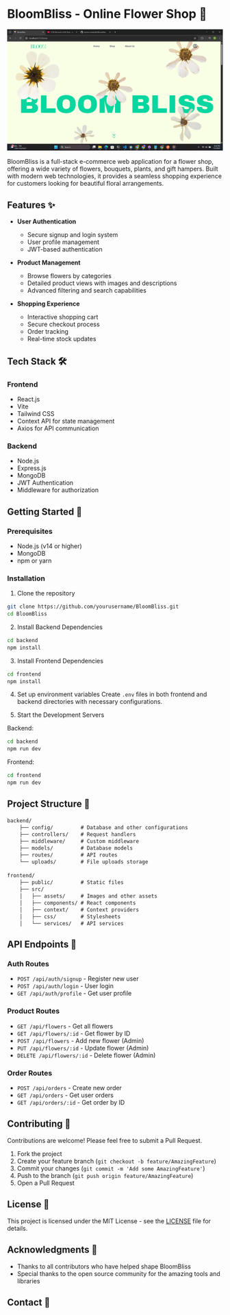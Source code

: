 # BloomBliss - Online Flower Shop 🌸

![BloomBliss Screenshot](frontend/public/ss.png)

BloomBliss is a full-stack e-commerce web application for a flower shop, offering a wide variety of flowers, bouquets, plants, and gift hampers. Built with modern web technologies, it provides a seamless shopping experience for customers looking for beautiful floral arrangements.

## Features ✨

- **User Authentication** 
  - Secure signup and login system
  - User profile management
  - JWT-based authentication

- **Product Management**
  - Browse flowers by categories
  - Detailed product views with images and descriptions
  - Advanced filtering and search capabilities

- **Shopping Experience**
  - Interactive shopping cart
  - Secure checkout process
  - Order tracking
  - Real-time stock updates



## Tech Stack 🛠️

### Frontend
- React.js
- Vite
- Tailwind CSS
- Context API for state management
- Axios for API communication

### Backend
- Node.js
- Express.js
- MongoDB
- JWT Authentication
- Middleware for authorization

## Getting Started 🚀

### Prerequisites
- Node.js (v14 or higher)
- MongoDB
- npm or yarn

### Installation

1. Clone the repository
```bash
git clone https://github.com/yourusername/BloomBliss.git
cd BloomBliss
```

2. Install Backend Dependencies
```bash
cd backend
npm install
```

3. Install Frontend Dependencies
```bash
cd frontend
npm install
```

4. Set up environment variables
Create `.env` files in both frontend and backend directories with necessary configurations.

5. Start the Development Servers

Backend:
```bash
cd backend
npm run dev
```

Frontend:
```bash
cd frontend
npm run dev
```

## Project Structure 📁

```
backend/
    ├── config/         # Database and other configurations
    ├── controllers/    # Request handlers
    ├── middleware/     # Custom middleware
    ├── models/         # Database models
    ├── routes/         # API routes
    └── uploads/        # File uploads storage

frontend/
    ├── public/         # Static files
    ├── src/
    │   ├── assets/     # Images and other assets
    │   ├── components/ # React components
    │   ├── context/    # Context providers
    │   ├── css/        # Stylesheets
    │   └── services/   # API services
```

## API Endpoints 🔌

### Auth Routes
- `POST /api/auth/signup` - Register new user
- `POST /api/auth/login` - User login
- `GET /api/auth/profile` - Get user profile

### Product Routes
- `GET /api/flowers` - Get all flowers
- `GET /api/flowers/:id` - Get flower by ID
- `POST /api/flowers` - Add new flower (Admin)
- `PUT /api/flowers/:id` - Update flower (Admin)
- `DELETE /api/flowers/:id` - Delete flower (Admin)

### Order Routes
- `POST /api/orders` - Create new order
- `GET /api/orders` - Get user orders
- `GET /api/orders/:id` - Get order by ID

## Contributing 🤝

Contributions are welcome! Please feel free to submit a Pull Request.

1. Fork the project
2. Create your feature branch (`git checkout -b feature/AmazingFeature`)
3. Commit your changes (`git commit -m 'Add some AmazingFeature'`)
4. Push to the branch (`git push origin feature/AmazingFeature`)
5. Open a Pull Request

## License 📝

This project is licensed under the MIT License - see the [LICENSE](LICENSE) file for details.

## Acknowledgments 🙏

- Thanks to all contributors who have helped shape BloomBliss
- Special thanks to the open source community for the amazing tools and libraries

## Contact 📧


